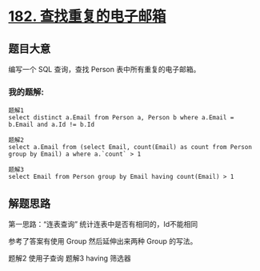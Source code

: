 # [182. 查找重复的电子邮箱](https://leetcode-cn.com/problems/duplicate-emails/)


## 题目大意
编写一个 SQL 查询，查找 Person 表中所有重复的电子邮箱。

### 我的题解:
```
题解1
select distinct a.Email from Person a, Person b where a.Email = b.Email and a.Id != b.Id

题解2
select a.Email from (select Email, count(Email) as count from Person group by Email) a where a.`count` > 1

题解3
select Email from Person group by Email having count(Email) > 1
```

## 解题思路
第一思路：“连表查询” 统计连表中是否有相同的，Id不能相同

参考了答案有使用 Group 然后延伸出来两种 Group 的写法。

题解2 使用子查询
题解3 having 筛选器
